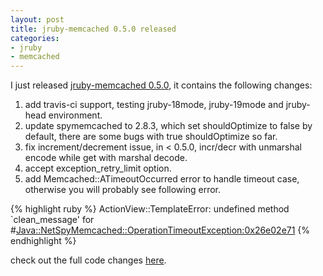 ```yaml
---
layout: post
title: jruby-memcached 0.5.0 released
categories:
- jruby
- memcached
---
```

I just released [jruby-memcached 0.5.0][0], it contains the following
changes:

1. add travis-ci support, testing jruby-18mode, jruby-19mode and
   jruby-head environment.
2. update spymemcached to 2.8.3, which set shouldOptimize to false by
   default, there are some bugs with true shouldOptimize so far.
3. fix increment/decrement issue, in < 0.5.0, incr/decr with unmarshal
   encode while get with marshal decode.
4. accept exception_retry_limit option.
5. add Memcached::ATimeoutOccurred error to handle timeout case,
   otherwise you will probably see following error.

{% highlight ruby %}
ActionView::TemplateError: undefined method `clean_message' for #<Java::NetSpyMemcached::OperationTimeoutException:0x26e02e71>
{% endhighlight %}


check out the full code changes [here][1].

[0]: https://rubygems.org/gems/jruby-memcached/versions/0.5.0
[1]: https://github.com/aurorafeint/jruby-memcached/compare/v0.4.0...v0.5.0
